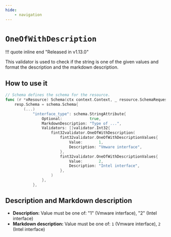 ```yaml
---
hide:
    - navigation
---
```

# `OneOfWithDescription`

!!! quote inline end "Released in v1.13.0"

This validator is used to check if the string is one of the given values and format the description and the markdown description.

## How to use it

```go
// Schema defines the schema for the resource.
func (r *xResource) Schema(ctx context.Context, _ resource.SchemaRequest, resp *resource.SchemaResponse) {
    resp.Schema = schema.Schema{
        (...)
            "interface_type": schema.StringAttribute{
                Optional:            true,
                MarkdownDescription: "Type of ...",
                Validators: []validator.Int32{
                    fint32validator.OneOfWithDescription(
                        fint32validator.OneOfWithDescriptionValues{
                            Value:       1,
                            Description: "Vmware interface",
                        },
                        fint32validator.OneOfWithDescriptionValues{
                            Value:       2,
                            Description: "Intel interface",
                        },
                    )
                },
            },
```

## Description and Markdown description

* **Description:**
Value must be one of: "1" (Vmware interface), "2" (Intel interface)
* **Markdown description:**
Value must be one of: `1` (Vmware interface), `2` (Intel interface)
